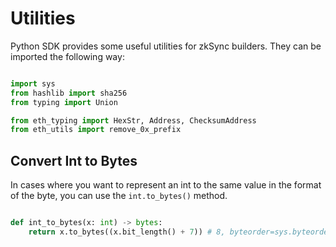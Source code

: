 # Utilities

Python SDK provides some useful utilities for zkSync builders. They can be imported the following way:

```py

import sys
from hashlib import sha256
from typing import Union

from eth_typing import HexStr, Address, ChecksumAddress
from eth_utils import remove_0x_prefix

```
## Convert Int to Bytes

In cases where you want to represent an int to the same value in the format of the byte, you can use the `int.to_bytes()` method.

```py

def int_to_bytes(x: int) -> bytes:
    return x.to_bytes((x.bit_length() + 7)) # 8, byteorder=sys.byteorder)

```


